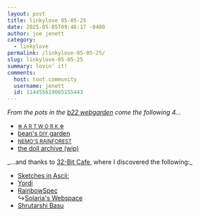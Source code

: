```yaml
---
layout: post
title: 𝚕𝚒𝚗𝚔𝚢𝚕𝚘𝚟𝚎 𝟶𝟻-𝟶𝟻-𝟸𝟻
date: 2025-05-05T09:46:17 -0400
author: joe jenett
category:
  - linkylove
permalink: /linkylove-05-05-25/
slug: linkylove-05-05-25
summary: lovin’ it!
comments:
  host: toot.community
  username: jenett
  id: 114455619665155443
---
```

_From the pots in the <a href="https://bulltown.joejenett.com/webgarden/">b22 webgarden</a> come the following 4..._
<ul class="linkylove">
	<li><a title="toonie" href="https://artwork.neocities.org/"><small>✼ A R T W O R K ✼</small></a></li>
	<li><a title="bean" href="https://beaniepines.neocities.org/">bean's <small>DIY</small> garden</a></li>
	<li><a title="Nemo" href="https://mossforestdollz.neocities.org/"><small>NEMO'S RAINFOREST</small></a></li>
	<li><a title="Edie (ee-dee)" href="https://dollarchive.neocities.org/">the doll archive (wip)</a></li>
</ul>
_...and thanks to <a href="https://discourse.32bit.cafe/">32-Bit Cafe</a>, where I discovered the following:_
<ul class="linkylove">
	<li><a title="Cellie" href="https://celadon.moe/">Sketches in Ascii:</a></li>
	<li><a title="Yordi" href="https://yordi.me/">Yordi</a></li>
	<li><a title="Simon" href="https://rainbowspec.observer/">RainbowSpec</a><br>&#8618;<a title="Solaria's Webspace" href="https://solaria.neocities.org/">Solaria's Webspace</a></li>
	<li><a title="Shrutarshi Basu" href="https://basus.me/">Shrutarshi Basu</a></li>
</ul>





<a href="https://brid.gy/publish/mastodon"></a>